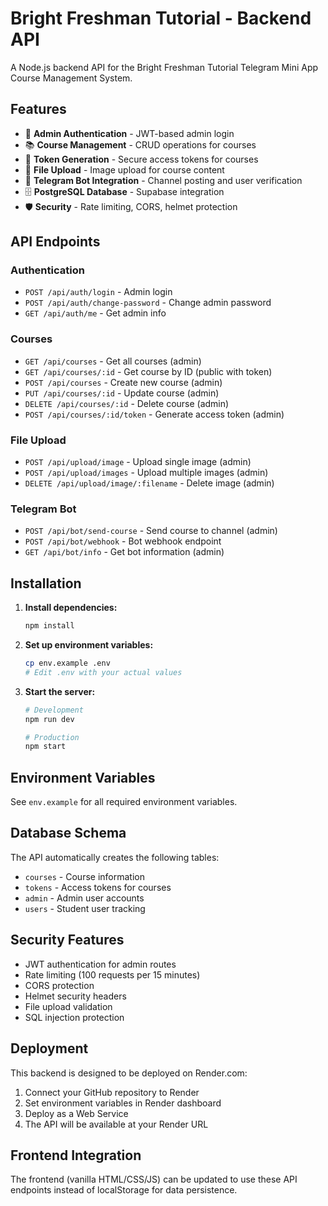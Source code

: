 # Bright Freshman Tutorial - Backend API

A Node.js backend API for the Bright Freshman Tutorial Telegram Mini App Course Management System.

## Features

- 🔐 **Admin Authentication** - JWT-based admin login
- 📚 **Course Management** - CRUD operations for courses
- 🔗 **Token Generation** - Secure access tokens for courses
- 📁 **File Upload** - Image upload for course content
- 🤖 **Telegram Bot Integration** - Channel posting and user verification
- 🗄️ **PostgreSQL Database** - Supabase integration
- 🛡️ **Security** - Rate limiting, CORS, helmet protection

## API Endpoints

### Authentication
- `POST /api/auth/login` - Admin login
- `POST /api/auth/change-password` - Change admin password
- `GET /api/auth/me` - Get admin info

### Courses
- `GET /api/courses` - Get all courses (admin)
- `GET /api/courses/:id` - Get course by ID (public with token)
- `POST /api/courses` - Create new course (admin)
- `PUT /api/courses/:id` - Update course (admin)
- `DELETE /api/courses/:id` - Delete course (admin)
- `POST /api/courses/:id/token` - Generate access token (admin)

### File Upload
- `POST /api/upload/image` - Upload single image (admin)
- `POST /api/upload/images` - Upload multiple images (admin)
- `DELETE /api/upload/image/:filename` - Delete image (admin)

### Telegram Bot
- `POST /api/bot/send-course` - Send course to channel (admin)
- `POST /api/bot/webhook` - Bot webhook endpoint
- `GET /api/bot/info` - Get bot information (admin)

## Installation

1. **Install dependencies:**
   ```bash
   npm install
   ```

2. **Set up environment variables:**
   ```bash
   cp env.example .env
   # Edit .env with your actual values
   ```

3. **Start the server:**
   ```bash
   # Development
   npm run dev
   
   # Production
   npm start
   ```

## Environment Variables

See `env.example` for all required environment variables.

## Database Schema

The API automatically creates the following tables:
- `courses` - Course information
- `tokens` - Access tokens for courses
- `admin` - Admin user accounts
- `users` - Student user tracking

## Security Features

- JWT authentication for admin routes
- Rate limiting (100 requests per 15 minutes)
- CORS protection
- Helmet security headers
- File upload validation
- SQL injection protection

## Deployment

This backend is designed to be deployed on Render.com:

1. Connect your GitHub repository to Render
2. Set environment variables in Render dashboard
3. Deploy as a Web Service
4. The API will be available at your Render URL

## Frontend Integration

The frontend (vanilla HTML/CSS/JS) can be updated to use these API endpoints instead of localStorage for data persistence.
